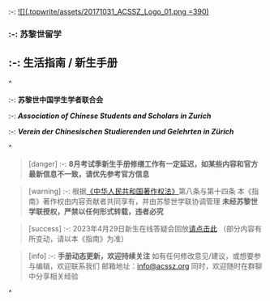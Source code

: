 :-: [![](.topwrite/assets/20171031_ACSSZ_Logo_01.png =390)](https://acssz.org/about/intro/)

### :-: **苏黎世留学**
## :-: **生活指南 / 新生手册**

^

:-: **苏黎世中国学生学者联合会**

:-: ***Association of Chinese Students and Scholars in Zurich***

:-: ***Verein der Chinesischen Studierenden und Gelehrten in Zürich***

^

> [danger] :-: **8月考试季新生手册修缮工作有一定延迟，如某些内容和官方最新信息不一致，请优先参考官方信息**

> [warning] :-: 根据[《中华人民共和国著作权法》](http://www.npc.gov.cn/npc/c30834/202011/848e73f58d4e4c5b82f69d25d46048c6.shtml#)第八条与第十四条
> 本《指南》著作权由内容贡献者共同享有，并由苏黎世学联协调管理
> **未经苏黎世学联授权，严禁以任何形式转载，违者必究**

> [success] :-: 2023年4月29日新生在线答疑会回放[请点击此](https://www.bilibili.com/video/BV18m4y1176R/?share_source=copy_web\&vd_source=802461966f51c0cf1ab48c9114efb719)
> （部分内容有所变动，请以本《指南》为准）

> [info] :-: **手册动态更新，欢迎持续关注**
> 如有任何修改意见/建议，或想要参与编辑，欢迎联系我们
> 邮箱地址：<info@acssz.org>
> 同时，欢迎随时在群聊中分享相关经验

^
